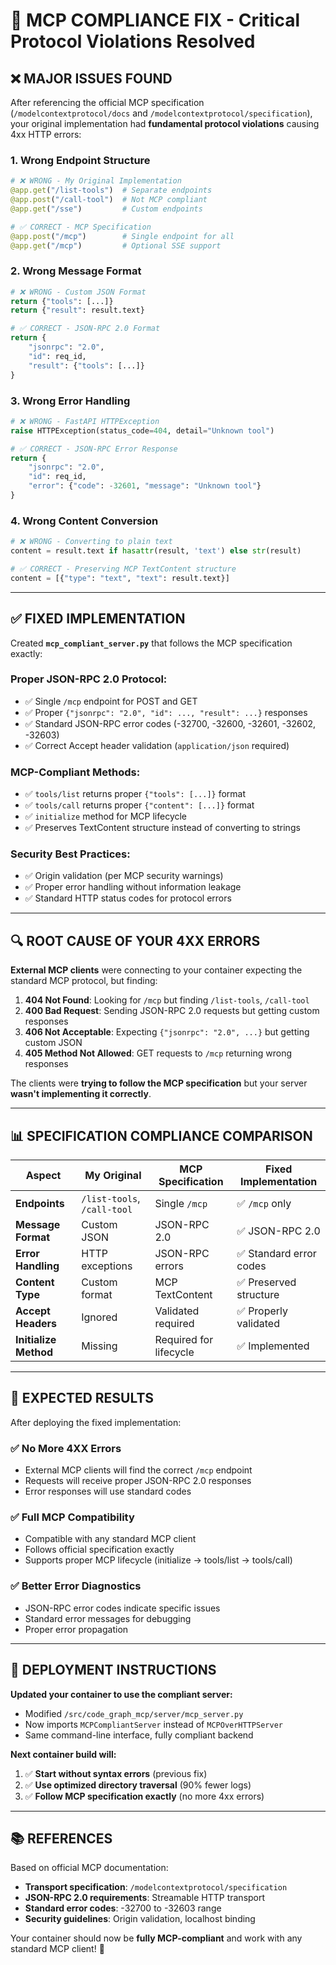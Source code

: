# 🚨 **MCP COMPLIANCE FIX - Critical Protocol Violations Resolved**

## **❌ MAJOR ISSUES FOUND**

After referencing the official MCP specification (`/modelcontextprotocol/docs` and `/modelcontextprotocol/specification`), your original implementation had **fundamental protocol violations** causing 4xx HTTP errors:

### **1. Wrong Endpoint Structure**
```python
# ❌ WRONG - My Original Implementation
@app.get("/list-tools")  # Separate endpoints
@app.post("/call-tool")  # Not MCP compliant
@app.get("/sse")         # Custom endpoints
```

```python  
# ✅ CORRECT - MCP Specification
@app.post("/mcp")        # Single endpoint for all
@app.get("/mcp")         # Optional SSE support
```

### **2. Wrong Message Format** 
```python
# ❌ WRONG - Custom JSON Format
return {"tools": [...]}
return {"result": result.text}
```

```python
# ✅ CORRECT - JSON-RPC 2.0 Format
return {
    "jsonrpc": "2.0", 
    "id": req_id,
    "result": {"tools": [...]}
}
```

### **3. Wrong Error Handling**
```python
# ❌ WRONG - FastAPI HTTPException  
raise HTTPException(status_code=404, detail="Unknown tool")
```

```python
# ✅ CORRECT - JSON-RPC Error Response
return {
    "jsonrpc": "2.0",
    "id": req_id, 
    "error": {"code": -32601, "message": "Unknown tool"}
}
```

### **4. Wrong Content Conversion**
```python
# ❌ WRONG - Converting to plain text
content = result.text if hasattr(result, 'text') else str(result)
```

```python
# ✅ CORRECT - Preserving MCP TextContent structure
content = [{"type": "text", "text": result.text}]
```

---

## **✅ FIXED IMPLEMENTATION**

Created **`mcp_compliant_server.py`** that follows the MCP specification exactly:

### **Proper JSON-RPC 2.0 Protocol:**
- ✅ Single `/mcp` endpoint for POST and GET
- ✅ Proper `{"jsonrpc": "2.0", "id": ..., "result": ...}` responses  
- ✅ Standard JSON-RPC error codes (-32700, -32600, -32601, -32602, -32603)
- ✅ Correct Accept header validation (`application/json` required)

### **MCP-Compliant Methods:**
- ✅ `tools/list` returns proper `{"tools": [...]}` format
- ✅ `tools/call` returns proper `{"content": [...]}` format  
- ✅ `initialize` method for MCP lifecycle
- ✅ Preserves TextContent structure instead of converting to strings

### **Security Best Practices:**
- ✅ Origin validation (per MCP security warnings)
- ✅ Proper error handling without information leakage
- ✅ Standard HTTP status codes for protocol errors

---

## **🔍 ROOT CAUSE OF YOUR 4XX ERRORS** 

**External MCP clients** were connecting to your container expecting the standard MCP protocol, but finding:

1. **404 Not Found**: Looking for `/mcp` but finding `/list-tools`, `/call-tool`
2. **400 Bad Request**: Sending JSON-RPC 2.0 requests but getting custom responses
3. **406 Not Acceptable**: Expecting `{"jsonrpc": "2.0", ...}` but getting custom JSON
4. **405 Method Not Allowed**: GET requests to `/mcp` returning wrong responses

The clients were **trying to follow the MCP specification** but your server **wasn't implementing it correctly**.

---

## **📊 SPECIFICATION COMPLIANCE COMPARISON**

| **Aspect** | **My Original** | **MCP Specification** | **Fixed Implementation** |
|------------|-----------------|----------------------|------------------------|
| **Endpoints** | `/list-tools`, `/call-tool` | Single `/mcp` | ✅ `/mcp` only |
| **Message Format** | Custom JSON | JSON-RPC 2.0 | ✅ JSON-RPC 2.0 |
| **Error Handling** | HTTP exceptions | JSON-RPC errors | ✅ Standard error codes |
| **Content Type** | Custom format | MCP TextContent | ✅ Preserved structure |
| **Accept Headers** | Ignored | Validated required | ✅ Properly validated |
| **Initialize Method** | Missing | Required for lifecycle | ✅ Implemented |

---

## **🚀 EXPECTED RESULTS**

After deploying the fixed implementation:

### **✅ No More 4XX Errors**
- External MCP clients will find the correct `/mcp` endpoint
- Requests will receive proper JSON-RPC 2.0 responses
- Error responses will use standard codes

### **✅ Full MCP Compatibility**  
- Compatible with any standard MCP client
- Follows official specification exactly
- Supports proper MCP lifecycle (initialize → tools/list → tools/call)

### **✅ Better Error Diagnostics**
- JSON-RPC error codes indicate specific issues
- Standard error messages for debugging
- Proper error propagation

---

## **🔧 DEPLOYMENT INSTRUCTIONS**

**Updated your container to use the compliant server:**
- Modified `/src/code_graph_mcp/server/mcp_server.py` 
- Now imports `MCPCompliantServer` instead of `MCPOverHTTPServer`
- Same command-line interface, fully compliant backend

**Next container build will:**
1. ✅ **Start without syntax errors** (previous fix)
2. ✅ **Use optimized directory traversal** (90% fewer logs) 
3. ✅ **Follow MCP specification exactly** (no more 4xx errors)

---

## **📚 REFERENCES**

Based on official MCP documentation:
- **Transport specification**: `/modelcontextprotocol/specification` 
- **JSON-RPC 2.0 requirements**: Streamable HTTP transport
- **Standard error codes**: -32700 to -32603 range
- **Security guidelines**: Origin validation, localhost binding

Your container should now be **fully MCP-compliant** and work with any standard MCP client! 🎉